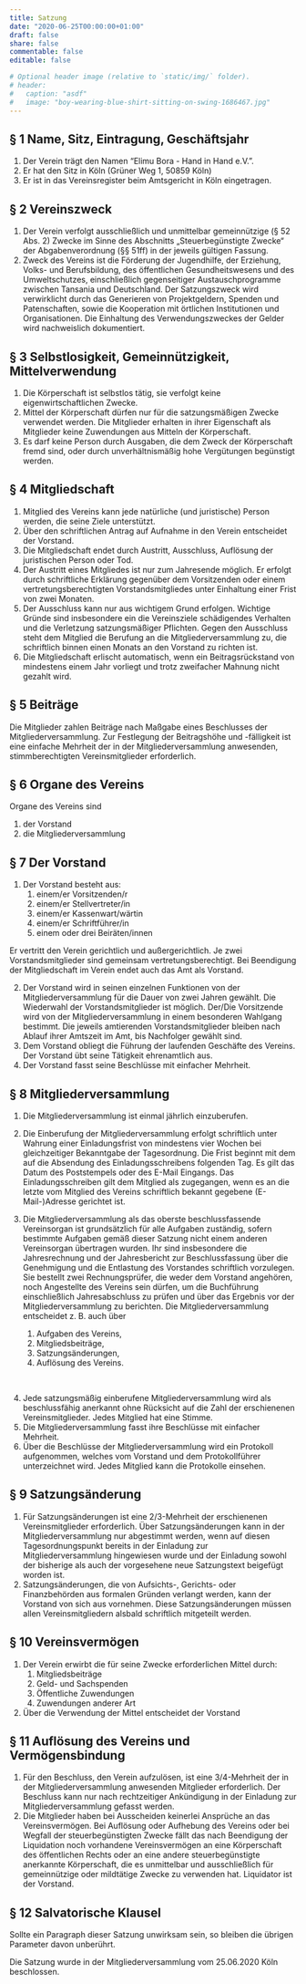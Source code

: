 ```yaml
---
title: Satzung
date: "2020-06-25T00:00:00+01:00"
draft: false
share: false
commentable: false
editable: false

# Optional header image (relative to `static/img/` folder).
# header:
#   caption: "asdf"
#   image: "boy-wearing-blue-shirt-sitting-on-swing-1686467.jpg"
---
```


## § 1 Name, Sitz, Eintragung, Geschäftsjahr

1. Der Verein trägt den Namen “Elimu Bora - Hand in Hand e.V.”.
2. Er hat den Sitz in Köln (Grüner Weg 1, 50859 Köln)
3. Er ist in das Vereinsregister beim Amtsgericht in Köln eingetragen.

## § 2 Vereinszweck

1. Der Verein verfolgt ausschließlich und unmittelbar gemeinnützige (§ 52 Abs. 2) Zwecke im Sinne des Abschnitts „Steuerbegünstigte Zwecke“ der Abgabenverordnung (§§ 51ff) in der jeweils gültigen Fassung.
2. Zweck des Vereins ist die Förderung der Jugendhilfe, der Erziehung, Volks- und Berufsbildung, des öffentlichen Gesundheitswesens und des Umweltschutzes, einschließlich gegenseitiger Austauschprogramme zwischen Tansania und Deutschland.
Der Satzungszweck wird verwirklicht durch das Generieren von Projektgeldern, Spenden und Patenschaften, sowie die Kooperation mit örtlichen Institutionen und Organisationen. Die Einhaltung des Verwendungszweckes der Gelder wird nachweislich dokumentiert.

## § 3 Selbstlosigkeit, Gemeinnützigkeit, Mittelverwendung

1. Die Körperschaft ist selbstlos tätig, sie verfolgt keine eigenwirtschaftlichen Zwecke.
2. Mittel der Körperschaft dürfen nur für die satzungsmäßigen Zwecke verwendet werden.
Die Mitglieder erhalten in ihrer Eigenschaft als Mitglieder keine Zuwendungen aus Mitteln der Körperschaft.
3. Es darf keine Person durch Ausgaben, die dem Zweck der Körperschaft fremd sind, oder durch unverhältnismäßig hohe Vergütungen begünstigt werden.

## § 4 Mitgliedschaft

1. Mitglied des Vereins kann jede natürliche (und juristische) Person werden, die seine Ziele unterstützt.
2. Über den schriftlichen Antrag auf Aufnahme in den Verein entscheidet der Vorstand.
3. Die Mitgliedschaft endet durch Austritt, Ausschluss, Auflösung der juristischen Person oder Tod.
4. Der Austritt eines Mitgliedes ist nur zum Jahresende möglich.
Er erfolgt durch schriftliche Erklärung gegenüber dem Vorsitzenden oder einem vertretungsberechtigten Vorstandsmitgliedes unter Einhaltung einer Frist von zwei Monaten.
5. Der Ausschluss kann nur aus wichtigem Grund erfolgen. Wichtige Gründe sind insbesondere ein die Vereinsziele schädigendes Verhalten und die Verletzung satzungsmäßiger Pflichten.
Gegen den Ausschluss steht dem Mitglied die Berufung an die Mitgliederversammlung zu, die schriftlich binnen einen Monats an den Vorstand zu richten ist.
6. Die Mitgliedschaft erlischt automatisch, wenn ein Beitragsrückstand von mindestens einem Jahr vorliegt und trotz zweifacher Mahnung nicht gezahlt wird.

## § 5 Beiträge

Die Mitglieder zahlen Beiträge nach Maßgabe eines Beschlusses der Mitgliederversammlung.
Zur Festlegung der Beitragshöhe und -fälligkeit ist eine einfache Mehrheit der in der Mitgliederversammlung anwesenden, stimmberechtigten Vereinsmitglieder erforderlich.

## § 6 Organe des Vereins

Organe des Vereins sind
1. der Vorstand
2. die Mitgliederversammlung

## § 7 Der Vorstand

1. Der Vorstand besteht aus:
    1. einem/er Vorsitzenden/r
    2. einem/er Stellvertreter/in
    3. einem/er Kassenwart/wärtin
    4. einem/er Schriftführer/in
    5. einem oder drei Beiräten/innen

Er vertritt den Verein gerichtlich und außergerichtlich. Je zwei Vorstandsmitglieder sind gemeinsam vertretungsberechtigt.
Bei Beendigung der Mitgliedschaft im Verein endet auch das Amt als Vorstand.

2. Der Vorstand wird in seinen einzelnen Funktionen von der Mitgliederversammlung für die Dauer von zwei Jahren gewählt.
Die Wiederwahl der Vorstandsmitglieder ist möglich. Der/Die Vorsitzende wird von der Mitgliederversammlung in einem besonderen Wahlgang bestimmt.
Die jeweils amtierenden Vorstandsmitglieder bleiben nach Ablauf ihrer Amtszeit im Amt, bis Nachfolger gewählt sind.
3. Dem Vorstand obliegt die Führung der laufenden Geschäfte des Vereins. Der Vorstand übt seine Tätigkeit ehrenamtlich aus.
4. Der Vorstand fasst seine Beschlüsse mit einfacher Mehrheit.

## § 8 Mitgliederversammlung

1. Die Mitgliederversammlung ist einmal jährlich einzuberufen.
2. Die Einberufung der Mitgliederversammlung erfolgt schriftlich unter Wahrung einer Einladungsfrist von mindestens vier Wochen bei gleichzeitiger Bekanntgabe der Tagesordnung.
Die Frist beginnt mit dem auf die Absendung des Einladungsschreibens folgenden Tag.
Es gilt das Datum des Poststempels oder des E-Mail Eingangs.
Das Einladungsschreiben gilt dem Mitglied als zugegangen, wenn es an die letzte vom Mitglied des Vereins schriftlich bekannt gegebene (E-Mail-)Adresse gerichtet ist.
3. Die Mitgliederversammlung als das oberste beschlussfassende Vereinsorgan ist grundsätzlich für alle Aufgaben zuständig, sofern bestimmte Aufgaben gemäß dieser Satzung nicht einem anderen Vereinsorgan übertragen wurden.
Ihr sind insbesondere die Jahresrechnung und der Jahresbericht zur Beschlussfassung über die
Genehmigung und die Entlastung des Vorstandes schriftlich vorzulegen.
Sie bestellt zwei Rechnungsprüfer, die weder dem Vorstand angehören, noch Angestellte des Vereins sein dürfen, um die Buchführung einschließlich Jahresabschluss zu prüfen und über das Ergebnis vor der Mitgliederversammlung zu berichten.
Die Mitgliederversammlung entscheidet z. B. auch über

     1. Aufgaben des Vereins,
     2. Mitgliedsbeiträge,
     3. Satzungsänderungen,
     4. Auflösung des Vereins.  
</br>

4. Jede satzungsmäßig einberufene Mitgliederversammlung wird als beschlussfähig anerkannt ohne Rücksicht auf die Zahl der erschienenen Vereinsmitglieder.
Jedes Mitglied hat eine Stimme.
5. Die Mitgliederversammlung fasst ihre Beschlüsse mit einfacher Mehrheit.
6. Über die Beschlüsse der Mitgliederversammlung wird ein Protokoll aufgenommen, welches vom Vorstand und dem Protokollführer unterzeichnet wird.
Jedes Mitglied kann die Protokolle einsehen.

## § 9 Satzungsänderung

1. Für Satzungsänderungen ist eine 2/3-Mehrheit der erschienenen Vereinsmitglieder erforderlich.
Über Satzungsänderungen kann in der Mitgliederversammlung nur abgestimmt werden, wenn auf diesen Tagesordnungspunkt bereits in der Einladung zur Mitgliederversammlung hingewiesen wurde und der Einladung sowohl der bisherige als auch der vorgesehene neue Satzungstext beigefügt worden ist.
2. Satzungsänderungen, die von Aufsichts-, Gerichts- oder Finanzbehörden aus formalen Gründen verlangt werden, kann der Vorstand von sich aus vornehmen.
Diese Satzungsänderungen müssen allen Vereinsmitgliedern alsbald schriftlich mitgeteilt werden.

## § 10 Vereinsvermögen

1. Der Verein erwirbt die für seine Zwecke erforderlichen Mittel durch:
    1.  Mitgliedsbeiträge
    2.  Geld- und Sachspenden
    3.  Öffentliche Zuwendungen
    4.  Zuwendungen anderer Art
2. Über die Verwendung der Mittel entscheidet der Vorstand

## § 11 Auflösung des Vereins und Vermögensbindung

1. Für den Beschluss, den Verein aufzulösen, ist eine 3/4-Mehrheit der in der Mitgliederversammlung anwesenden Mitglieder erforderlich.
Der Beschluss kann nur nach rechtzeitiger Ankündigung in der Einladung zur Mitgliederversammlung gefasst werden.
2. Die Mitglieder haben bei Ausscheiden keinerlei Ansprüche an das Vereinsvermögen.
Bei Auflösung oder Aufhebung des Vereins oder bei Wegfall der steuerbegünstigten Zwecke fällt das nach Beendigung der Liquidation noch vorhandene Vereinsvermögen an eine Körperschaft des öffentlichen Rechts oder an eine andere steuerbegünstigte anerkannte Körperschaft, die es unmittelbar und ausschließlich für gemeinnützige oder mildtätige Zwecke zu verwenden hat.
Liquidator ist der Vorstand.

## § 12 Salvatorische Klausel

Sollte ein Paragraph dieser Satzung unwirksam sein, so bleiben die übrigen Parameter davon unberührt.

Die Satzung wurde in der Mitgliederversammlung vom 25.06.2020 Köln beschlossen.
